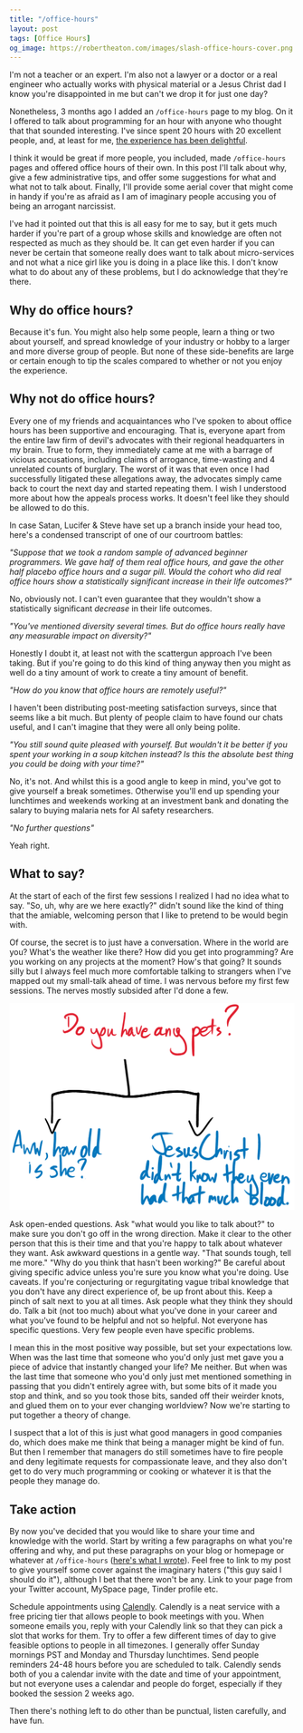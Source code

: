 ```yaml
---
title: "/office-hours"
layout: post
tags: [Office Hours]
og_image: https://robertheaton.com/images/slash-office-hours-cover.png
---
```

I'm not a teacher or an expert. I'm also not a lawyer or a doctor or a real engineer who actually works with physical material or a Jesus Christ dad I know you're disappointed in me but can't we drop it for just one day?

Nonetheless, 3 months ago I added an `/office-hours` page to my blog. On it I offered to talk about programming for an hour with anyone who thought that that sounded interesting. I've since spent 20 hours with 20 excellent people, and, at least for me, [the experience has been delightful](/2018/10/02/lessons-from-my-first-20-office-hours).

I think it would be great if more people, you included, made `/office-hours` pages and offered office hours of their own. In this post I'll talk about why, give a few administrative tips, and offer some suggestions for what and what not to talk about. Finally, I'll provide some aerial cover that might come in handy if you're as afraid as I am of imaginary people accusing you of being an arrogant narcissist.

I've had it pointed out that this is all easy for me to say, but it gets much harder if you're part of a group whose skills and knowledge are often not respected as much as they should be. It can get even harder if you can never be certain that someone really does want to talk about micro-services and not what a nice girl like you is doing in a place like this. I don't know what to do about any of these problems, but I do acknowledge that they're there.

## Why do office hours?

Because it's fun. You might also help some people, learn a thing or two about yourself, and spread knowledge of your industry or hobby to a larger and more diverse group of people. But none of these side-benefits are large or certain enough to tip the scales compared to whether or not you enjoy the experience.

## Why not do office hours?

Every one of my friends and acquaintances who I've spoken to about office hours has been supportive and encouraging. That is, everyone apart from the entire law firm of devil's advocates with their regional headquarters in my brain. True to form, they immediately came at me with a barrage of vicious accusations, including claims of arrogance, time-wasting and 4 unrelated counts of burglary. The worst of it was that even once I had successfully litigated these allegations away, the advocates simply came back to court the next day and started repeating them. I wish I understood more about how the appeals process works. It doesn't feel like they should be allowed to do this.

In case Satan, Lucifer & Steve have set up a branch inside your head too, here's a condensed transcript of one of our courtroom battles:

*"Suppose that we took a random sample of advanced beginner programmers. We gave half of them real office hours, and gave the other half placebo office hours and a sugar pill. Would the cohort who did real office hours show a statistically significant increase in their life outcomes?"*

No, obviously not. I can't even guarantee that they wouldn't show a statistically significant *decrease* in their life outcomes.

*"You've mentioned diversity several times. But do office hours really have any measurable impact on diversity?"*

Honestly I doubt it, at least not with the scattergun approach I've been taking. But if you're going to do this kind of thing anyway then you might as well do a tiny amount of work to create a tiny amount of benefit.

*"How do you know that office hours are remotely useful?"*

I haven't been distributing post-meeting satisfaction surveys, since that seems like a bit much. But plenty of people claim to have found our chats useful, and I can't imagine that they were all only being polite.

*"You still sound quite pleased with yourself. But wouldn't it be better if you spent your working in a soup kitchen instead? Is this the absolute best thing you could be doing with your time?"*

No, it's not. And whilst this is a good angle to keep in mind, you've got to give yourself a break sometimes. Otherwise you'll end up spending your lunchtimes and weekends working at an investment bank and donating the salary to buying malaria nets for AI safety researchers.

*"No further questions"*

Yeah right.

## What to say?

At the start of each of the first few sessions I realized I had no idea what to say. "So, uh, why are we here exactly?" didn't sound like the kind of thing that the amiable, welcoming person that I like to pretend to be would begin with.

Of course, the secret is to just have a conversation. Where in the world are you? What's the weather like there? How did you get into programming? Are you working on any projects at the moment? How's that going? It sounds silly but I always feel much more comfortable talking to strangers when I've mapped out my small-talk ahead of time. I was nervous before my first few sessions. The nerves mostly subsided after I'd done a few.

<img src="/images/oh2-flowchart.png" />

Ask open-ended questions. Ask "what would you like to talk about?" to make sure you don't go off in the wrong direction. Make it clear to the other person that this is their time and that you're happy to talk about whatever they want. Ask awkward questions in a gentle way. "That sounds tough, tell me more." "Why do you think that hasn't been working?" Be careful about giving specific advice unless you're sure you know what you're doing. Use caveats. If you're conjecturing or regurgitating vague tribal knowledge that you don't have any direct experience of, be up front about this. Keep a pinch of salt next to you at all times. Ask people what they think they should do. Talk a bit (not too much) about what you've done in your career and what you've found to be helpful and not so helpful. Not everyone has specific questions. Very few people even have specific problems.

I mean this in the most positive way possible, but set your expectations low. When was the last time that someone who you'd only just met gave you a piece of advice that instantly changed your life? Me neither. But when was the last time that someone who you'd only just met mentioned something in passing that you didn't entirely agree with, but some bits of it made you stop and think, and so you took those bits, sanded off their weirder knots, and glued them on to your ever changing worldview? Now we're starting to put together a theory of change.

I suspect that a lot of this is just what good managers in good companies do, which does make me think that being a manager might be kind of fun. But then I remember that managers do still sometimes have to fire people and deny legitimate requests for compassionate leave, and they also don't get to do very much programming or cooking or whatever it is that the people they manage do.

## Take action

By now you've decided that you would like to share your time and knowledge with the world. Start by writing a few paragraphs on what you're offering and why, and put these paragraphs on your blog or homepage or whatever at `/office-hours` ([here's what I wrote](https://robertheaton.com/office-hours)). Feel free to link to my post to give yourself some cover against the imaginary haters ("this guy said I should do it"), although I bet that there won't be any. Link to your page from your Twitter account, MySpace page, Tinder profile etc.

Schedule appointments using [Calendly](https://calendly.com). Calendly is a neat service with a free pricing tier that allows people to book meetings with you. When someone emails you, reply with your Calendly link so that they can pick a slot that works for them. Try to offer a few different times of day to give feasible options to people in all timezones. I generally offer Sunday mornings PST and Monday and Thursday lunchtimes. Send people reminders 24-48 hours before you are scheduled to talk. Calendly sends both of you a calendar invite with the date and time of your appointment, but not everyone uses a calendar and people do forget, especially if they booked the session 2 weeks ago.

Then there's nothing left to do other than be punctual, listen carefully, and have fun.
